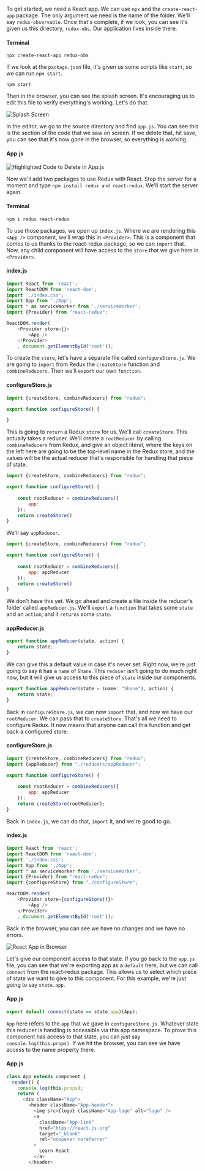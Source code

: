 To get started, we need a React app. We can use `npx` and the `create-react-app` package. The only argument we need is the name of the folder. We'll say `redux-observable`. Once that's complete, if we look, you can see it's given us this directory, `redux-obs`. Our application lives inside there.

#### Terminal
```
npx create-react-app redux-obs
```

If we look at the `package.json` file, it's given us some scripts like `start`, so we can run `npm start`. 

```
npm start
```

Then in the browser, you can see the splash screen. It's encouraging us to edit this file to verify everything's working. Let's do that.

![Splash Screen](https://res.cloudinary.com/dg3gyk0gu/image/upload/v1551986026/transcript-images/redux-add-redux-to-a-react-application-splash-screen.png)

In the editor, we go to the source directory and find `app.js`. You can see this is the section of the code that we saw on screen. If we delete that, hit save, you can see that it's now gone in the browser, so everything is working.

#### App.js

![Highlighted Code to Delete in App.js](https://res.cloudinary.com/dg3gyk0gu/image/upload/v1551986027/transcript-images/redux-add-redux-to-a-react-application-code-section-to-delete-in-app-js.png)

Now we'll add two packages to use Redux with React. Stop the server for a moment and type `npm install redux and react-redux`. We'll start the server again.

#### Terminal
```
npm i redux react-redux
```

To use those packages, we open up `index.js`. Where we are rendering this `<App />` component, we'll wrap this in `<Provider>`. This is a component that comes to us thanks to the react-redux package, so we can `import` that. Now, any child component will have access to the `store` that we give here in `<Provider>`.

#### index.js
```js 
import React from 'react'; 
import ReactDOM from 'react-dom';
import './index.css';
import App from './App';
import * as serviceWorker from './serviceWorker';
import {Provider} from "react-redux";

ReactDOM.render(
    <Provider store={}>
        <App />
    </Provider>
    , document.getElementById('root'));
```

To create the `store`, let's have a separate file called `configureStore.js`. We are going to `import` from Redux the `createStore` function and `combineReducers`. Then we'll `export` our own `function`.

#### configureStore.js
```js
import {createStore, combineReducers} from "redux";

export function configureStore() {

}
```

This is going to `return` a Redux `store` for us. We'll call `createStore`. This actually takes a reducer. We'll create a `rootReducer` by calling `combineReducers` from Redux, and give an object literal, where the keys on the left here are going to be the top-level name in the Redux store, and the values will be the actual reducer that's responsible for handling that piece of state.

```js
import {createStore, combineReducers} from "redux";

export function configureStore() {
    
    const rootReducer = combineReducers({
        app:
    });
    return createStore()
}
```

We'll say `appReducer`.

```js
import {createStore, combineReducers} from "redux";

export function configureStore() {
    
    const rootReducer = combineReducers({
        app: appReducer
    });
    return createStore()
}
```

We don't have this yet. We go ahead and create a file inside the reducer's folder called `appReducer.js`. We'll `export` a `function` that takes some `state` and an `action`, and it `returns` some `state`.

#### appReducer.js
```js
export function appReducer(state, action) {
    return state;
}
```


We can give this a default value in case it's never set. Right now, we're just going to say it has a `name` of `Shane`. This `reducer` isn't going to do much right now, but it will give us access to this piece of `state` inside our components.

```js
export function appReducer(state = (name: "Shane"), action) {
    return state;
}
```

Back in `configureStore.js`, we can now `import` that, and now we have our `rootReducer`. We can pass that to `createStore`. That's all we need to configure Redux. It now means that anyone can call this function and get back a configured store.

#### configureStore.js
```js
import {createStore, combineReducers} from "redux";
import {appReducer} from "./reducers/appReducer";

export function configureStore() {
    
    const rootReducer = combineReducers({
        app: appReducer
    });
    return createStore(rootReducer);
}
```

Back in `index.js`, we can do that, `import` it, and we're good to go.

#### index.js
```js 
import React from 'react'; 
import ReactDOM from 'react-dom';
import './index.css';
import App from './App';
import * as serviceWorker from './serviceWorker';
import {Provider} from "react-redux";
import {configureStore} from "./configureStore";

ReactDOM.render(
    <Provider store={configureStore()}>
        <App />
    </Provider>
    , document.getElementById('root'));
```

Back in the browser, you can see we have no changes and we have no errors.

![React App in Browser](https://res.cloudinary.com/dg3gyk0gu/image/upload/v1551986027/transcript-images/redux-add-redux-to-a-react-application-no-errors-or-changes-in-browser.png)

Let's give our component access to that state. If you go back to the `app.js` file, you can see that we're exporting app as a `default` here, but we can call `connect` from the react-redux package. This allows us to select which piece of state we want to give to this component. For this example, we're just going to say `state.app`.

#### App.js
```js
export default connect(state => state.app)(App);
```

`App` here refers to the `app` that we gave in `configureStore.js`. Whatever state this reducer is handling is accessible via this app namespace. To prove this component has access to that state, you can just say `console.log(this.props)`. If we hit the browser, you can see we have access to the name property there.

#### App.js
```js
class App extends component {
  render() {
    console.log(this.props);
    return (
      <div className="App">
        <header className="App-header">
          <img src={logo} className="App-logo" alt="logo" />
          <a 
            className="App-link"
            href="htps://react.js.org"
            target="_blank"
            rel="noopener noreferrer"
          >
            Learn React 
          </a>
        </header>
```